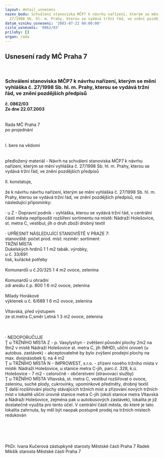 ```yaml
---
layout: detail_usneseni
nazev_bodu: Schválení stanoviska MČP7 k návrhu nařízení, kterým se mění vyhláška č.
  27/1998 Sb. hl. m. Prahy, kterou se vydává tržní řád, ve znění pozdějších předpisů
datum_vzniku_usneseni: '2003-07-22 00:00:00'
cislo_usneseni: '0862/03'
prilohy: []
organ: rada
---
```

<div id="ucUsn_pList" class="usn">
	<span><h2>Usnesení rady MČ Praha 7 </h2>
<br></span><div class="standBody">
<span><h3>Schválení stanoviska MČP7 k návrhu nařízení, kterým se mění vyhláška č. 27/1998 Sb. hl. m. Prahy, kterou se vydává tržní řád, ve znění pozdějších předpisů</h3></span><div class="center">
		<strong>č. 0862/03</strong><br>
	</div>
<div class="center">
		<strong>Ze dne 22.07.2003</strong><br><br>
	</div>
<br>Rada MČ Praha 7<br>po projednání<br><br><br>I.	bere na vědomí<br><br> <br>předložený materiál - Návrh na schválení stanoviska MČP7 k návrhu nařízení, kterým se mění vyhláška č. 27/1998 Sb. hl. m. Prahy, kterou se vydává tržní řád, ve znění pozdějších předpisů<br><br>II.	konstatuje,<br><br>že k návrhu návrhu nařízení, kterým se mění vyhláška č. 27/1998 Sb. hl. m. Prahy, kterou se vydává tržní řád, ve znění pozdějších předpisů, má následující připomínky:<br><br>·	u Z - Dopravní podnik - vyhláška, kterou se vydává tržní řád, v centrální části města nepřipouští rozšíření sortimentu  na místě: Nádraží Holešovice, st. metra C, vestibul, jih o druh zboží drobný textil<br><br>·	UPŘESNIT NÁSLEDUJÍCÍ STANOVIŠTĚ V PRAZE 7:<br>stanoviště:                                počet prod. míst:            rozměr:            sortiment:<br>TRŽNÍ MÍSTA<br>Dukelských hrdinů                       1                       1 m2              tabák. výrobky,<br>u č. 33/691 <br>tisk, kuřácké potřeby<br> <br>Komunardů u č.20/325                    1                        4 m2              ovoce, zelenina<br> <br>Komunardů u ohradní<br>zdi areálu č.p. 800                     1                        6 m2                ovoce, zelenina<br> <br>Milady Horákové<br>výklenek u č. 6/689                     1                         6 m2             ovoce, zelenina<br> <br>Vltavská, před výstupem<br>ze st.metra C,směr Letná                1                        3 m2                ovoce, zelenina<br><br><br><br>·	NEDOPORUČUJE<br>Ţ	u TRŽNÍHO MÍSTA Z - p. Vasylyshyn - zvětšení původní plochy 2m2 na 9m2 v místě Nádraží Holešovice st. metra C, jih (MHD), uliční úroveň (u autobus. zastávek) - akceptovatelné by bylo zvýšení  prodejní plochy na max. dvojnásobek tj. na 4 m2<br>Ţ	u TRŽNÍHO MÍSTA N - IMPROWEST, s.r.o. - zřízení nového tržního místa v místě: Nádraží Holešovice, u stanice metra C-jih, parc.č. 328, k.ú. Holešovice - 7 m2 - celoročně - občerstvení (stravovací služby)<br>Ţ	u TRŽNÍHO MÍSTA Vltavská, st. metra C, vestibul rozšiřovat o ovoce, zeleninu, suché plody, cukrovinky, upomínkové předměty, drobný textil<br>Ţ	další rozšiřování plochy stávajících tržních míst a zřizování nových tržních míst v lokalitě uliční úrovně stanice metra C-jih (okolí stanice metra Vltavská a Nádraží Holešovice, zejména pak u autobusových zastávek), lokalita je již dostatečně využita pro tento účel. V centrální části města, do které je tato lokalita zahrnuta, by měl být naopak postupně prodej na tržních místech redukován<br><br><br><br> <br>	<br>PhDr. Ivana Kučerová zástupkyně starosty Městské části Praha 7	 Radek Mikšík starosta Městské části Praha 7<br>	<br><br>
</div>
</div>